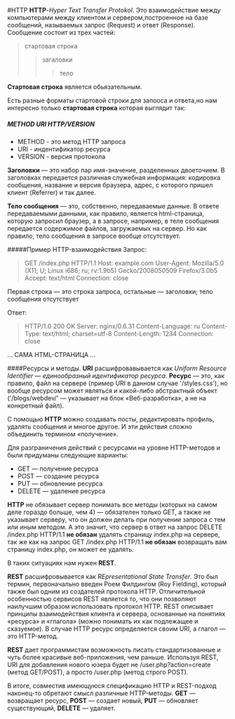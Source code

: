#HTTP
__HTTP__-_Hyper Text Transfer Protokol_.
Это взаимодействие между компьютерами между клиентом и сервером,построенное на базе сообщений, называемых запрос (Request) и ответ (Response).
Сообщение состоит из трех частей:
>стартовая строка
>>загаловки 
>>>тело

__Стартовая строка__ является обьязательным.

Есть разные форматы стартовой строки для запооса и ответа,но нам интересно только __стартовая строка__ которая выглядит так:

##### METHOD URI HTTP/VERSION

* METHOD - это метод HTTP запроса
* URI - индентификатор ресурса
* VERSION - версия протокола

__Заголовки__ — это набор пар имя-значение, разделенных двоеточием. В заголовках передается различная служебная информация: кодировка сообщения, название и версия браузера, адрес, с которого пришел клиент (Referrer) и так далее.

__Тело сообщения__ — это, собственно, передаваемые данные. В ответе передаваемыми данными, как правило, является html-страница, которую запросил браузер, а в запросе, например, в теле сообщения передается содержимое файлов, загружаемых на сервер. Но как правило, тело сообщения в запросе вообще отсутствует.

#####Пример HTTP-взаимодействия
Запрос:

>GET /index.php HTTP/1.1
Host: example.com
User-Agent: Mozilla/5.0 (X11; U; Linux i686; ru; rv:1.9b5) Gecko/2008050509 Firefox/3.0b5
Accept: text/html
Connection: close

Первая строка — это строка запроса, остальные — заголовки; тело сообщения отсутствует

Ответ:

>HTTP/1.0 200 OK
Server: nginx/0.6.31
Content-Language: ru
Content-Type: text/html; charset=utf-8
Content-Length: 1234
Connection: close

... САМА HTML-СТРАНИЦА ...

####Ресурсы и методы.
__URI__ расшифровавывается как _Uniform Resource Identifier — единообразный идентификатор ресурса._ __Ресурс__ — это, как правило, файл на сервере (пример URI в данном случае '/styles.css'), но вообще ресурсом может являться и какой-либо абстрактный объект ('/blogs/webdev/' — указывает на блок «Веб-разработка», а не на конкретный файл).       

С помощью __HTTP__ можно создавать посты, редактировать профиль, удалять сообщения и многое другое. И эти действия сложно объединить термином «получение».

Для разграничения действий с ресурсами на уровне HTTP-методов и были придуманы следующие варианты:
* GET — получение ресурса
* POST — создание ресурса
* PUT — обновление ресурса
* DELETE — удаление ресурса

__HTTP__ не обязывает сервер понимать все методы (которых на самом деле гораздо больше, чем 4) — обязателен только GET, а также не указывает серверу, что он должен делать при получении запроса с тем или иным методом. А это значит, что сервер в ответ на запрос DELETE /index.php HTTP/1.1 __не обязан__ удалять страницу index.php на сервере, так же как на запрос GET /index.php HTTP/1.1 __не обязан__ возвращать вам страницу index.php, он может ее удалять.

В таких ситуациях нам нужен __REST__.

__REST__ расшифровывается как _REpresentational State Transfer_. Это был термин, первоначально введен Роем Филдингом (Roy Fielding), который также был одним из создателей протокола HTTP. Отличительной особенностью сервисов REST является то, что они позволяют наилучшим образом использовать протокол HTTP. REST описывает принципы взаимодействия клиента и сервера, основанные на понятиях «ресурса» и «глагола» (можно понимать их как подлежащее и сказуемое). В случае HTTP ресурс определяется своим URI, а глагол — это HTTP-метод.

__REST__ дает программистам возможность писать стандартизованные и чуть более красивые веб-приложения, чем раньше. Используя REST, URI для добавления нового юзера будет не /user.php?action=create (метод GET/POST), а просто /user.php (метод строго POST).

В итоге, совместив имеющуюся спецификацию HTTP и REST-подход наконец-то обретают смысл различные HTTP-методы. __GET__ — возвращает ресурс, __POST__ — создает новый, __PUT__ — обновляет существующий, __DELETE__ — удаляет.
